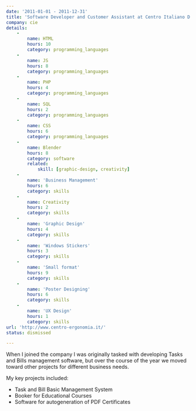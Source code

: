 ```yaml
---
date: '2011-01-01 - 2011-12-31'
title: 'Software Developer and Customer Assistant at Centro Italiano D''Ergonomia'
company: cie
details:
    -
        name: HTML
        hours: 10
        category: programming_languages
    -
        name: JS
        hours: 8
        category: programming_languages
    -
        name: PHP
        hours: 4
        category: programming_languages
    -
        name: SQL
        hours: 2
        category: programming_languages
    -
        name: CSS
        hours: 6
        category: programming_languages
    -
        name: Blender
        hours: 8
        category: software
        related:
            skill: [graphic-design, creativity]
    -
        name: 'Business Management'
        hours: 6
        category: skills
    -
        name: Creativity
        hours: 2
        category: skills
    -
        name: 'Graphic Design'
        hours: 4
        category: skills
    -
        name: 'Windows Stickers'
        hours: 3
        category: skills
    -
        name: 'Small format'
        hours: 9
        category: skills
    -
        name: 'Poster Designing'
        hours: 6
        category: skills
    -
        name: 'UX Design'
        hours: 1
        category: skills
url: 'http://www.centro-ergonomia.it/'
status: dismissed

---
```

When I joined the company I was originally tasked with developing Tasks and Bills management software, but over the course of the year we moved toward other projects for different business needs.

 My key projects included: <ul> <li>Task and Bill Basic Management System</li> <li>Booker for Educational Courses</li> <li>Software for autogeneration of PDF Certificates</li> </ul>